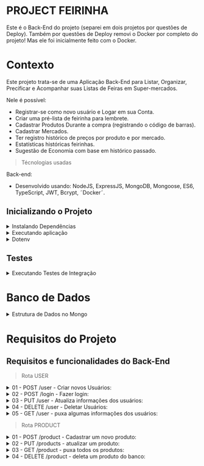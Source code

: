 # PROJECT FEIRINHA
Este é o Back-End do projeto (separei em dois projetos por questões de Deploy). Também por questões de Deploy removi o Docker por completo do projeto! Mas ele foi inicialmente feito com o Docker.

# Contexto
Este projeto trata-se de uma Aplicação Back-End para Listar, Organizar, Precificar e Acompanhar suas Listas de Feiras em Super-mercados.

Nele é possível:
- Registrar-se como novo usuário e Logar em sua Conta.
- Criar uma pré-lista de feirinha para lembrete.
- Cadastrar Produtos Durante a compra (registrando o código de barras).
- Cadastrar Mercados.
- Ter registro histórico de preços por produto e por mercado.
- Estatísticas históricas feirinhas.
- Sugestão de Economia com base em histórico passado.

> Técnologias usadas

Back-end:
* Desenvolvido usando: NodeJS, ExpressJS, MongoDB, Mongoose, ES6, TypeScript, JWT, Bcrypt, ˜Docker˜.


## Inicializando o Projeto

  <details><summary>Instalando Dependências</summary>

    > Backend
    ```bash
    npm install
    ``` 

  </details>

  <details><summary>Executando aplicação</summary>

    * Para rodar o back-end:

      ```
      desativado
      ˜cd backend/ && docker-compose up -d --build˜
      ˜&& docker exec -it feirinha_api bash˜
      ```
    * Atual:

      ```
        npm run dev
      ```
  </details>
  <details><summary>Dotenv</summary>

    * Variáveis de Ambiente ncessárias:

      ```
      SECRET_KEY= secret_key
      ATLAS_NAME= login-banco-de-dados
      ATLAS_PASSWORD= senha-banco-de-dados
      USER_SUPER_EMAIL= super@example.com.br
      USER_SUPER_PASS= super_password
      ```
  </details>

## Testes
  <details><summary>Executando Testes de Integração</summary>

    * Para rodar todos os testes:

      ```
        npm test
      ```
  </details>

# Banco de Dados
  <details><summary>Estrutura de Dados no Mongo</summary>

  ![Estrutura de Dados](./backend/bd-feirinha.png)
  </details>

# Requisitos do Projeto
## Requisitos e funcionalidades do Back-End
> Rota USER

  <details><summary>01 - POST /user - Criar novos Usuários:</summary>

  ``` 
  {
    "name": "string",
    "email": "string",
    "password": "string",
    "birthday": "string",
    "role": "string"
  }
  ```

    - O SUPER é auto-criado ao inserir o primeiro USER.
  </details>

  <details><summary>02 - POST /login - Fazer login:</summary>

  ``` 
  {
    "email": "string",
    "password": "string"
  }
  ```

    - Gera Token e salva nos Headers da requisiçao.
  </details>

  <details><summary>03 - PUT /user - Atualiza informações dos usuários:</summary>

  ``` 
  {
    "id": "String",
    "...": "..."
  }
  ```
    - Basta passar o ID do usuário e as informações que você quer alterar.
    - O usuário SUPER só pode ser editado por ele mesmo | Impossível mudar a ROLE do SUPER.
    - Os USERs não podem mudar suas próprias ROLEs, apenas informações pessoais.
    - Só o SUPER pode dar ADMINs.
  </details>

  <details><summary>04 - DELETE /user - Deletar Usuários:</summary>

  ``` 
  {
    "id": "String"
  }
  ```

    - O SUPER pode deletar todos menos a si mesmo.
    - Os ADMINs podem deletar os USERs e outros ADMINs.
    - Os USERs podem apenas se DELETAR, mas não a outros USERS.
  </details>

  <details><summary>05 - GET /user - puxa algumas informações dos usuários:</summary>

  retorno: 
  ```
  [
    {
      "id": "String",
      "name": "String",
      "email": "String",
      "role": "String"
    },
    {
      "..."
    }
  ]
  ```

    - Apenas Admins e Super podem listar usuários.
  </details>

> Rota PRODUCT

  <details><summary>01 - POST /product - Cadastrar um novo produto:</summary>

  ``` 
  {
    "name": "string",
    "subName": "string,
    "manufacturer": "string",
    "category": "string",
    "code": "string",
    "unitMeasure": "string",
    "size": "number",
    "image": "string"
  }
  ```
    - O name deve vir com a descrição genérica ex: 'Macarrão'.
    - O subName deve ser uma descrição mais detalhada ex: 'Espaguete'.
    - A imagem deve vir a rota de onde ela foi salva.
    - Qualquer pessoa pode cadastrar um novo produto.
    - o Código de barras será lido pelo front e automáticamente mandado para o backend.
  </details>

  <details><summary>02 - PUT /products - atualizar um produto:</summary>

  ```
  {
  "id": "String",
  "...": "..."
  }
  ```
    - Basta passar o ID do produto e as informações que quer alterar.
  </details>

  <details><summary>03 - GET /product - puxa todos os produtos:</summary>

  retorno: 
  ```
  [
    {
      "id": "String",
      "name": "String",
      "subName": "String",
      "manufacturer": "String",
      "category": "String",
      "code": "String",
      "unitMeasure": "String",
      "size": "Number",
      "image": "String"
    }
  ]
  ```
  </details>

  <details><summary>04 - DELETE /product - deleta um produto do banco:</summary>

  ``` 
  {
    "id": "String"
  }
  ```
    - Apenas Admins e Super podem deletar produtos.
  </details>
